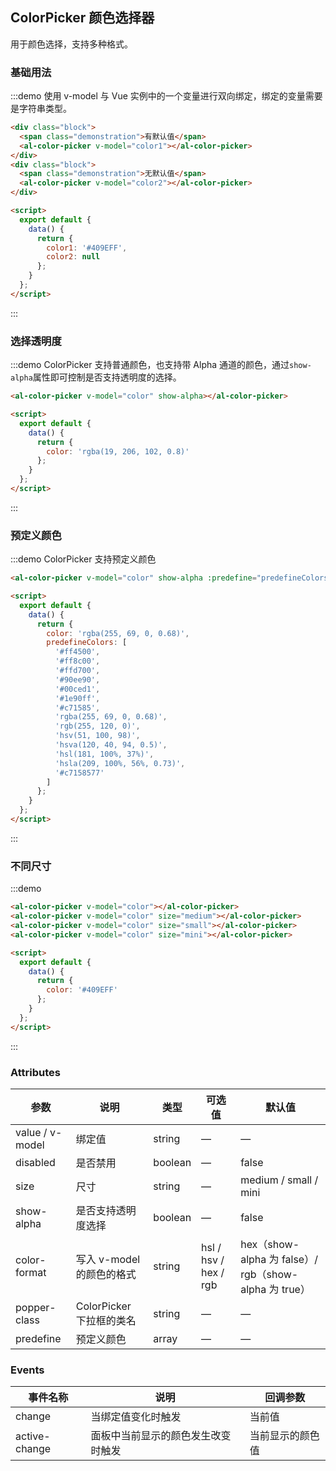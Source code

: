 ## ColorPicker 颜色选择器

用于颜色选择，支持多种格式。

### 基础用法

:::demo 使用 v-model 与 Vue 实例中的一个变量进行双向绑定，绑定的变量需要是字符串类型。

```html
<div class="block">
  <span class="demonstration">有默认值</span>
  <al-color-picker v-model="color1"></al-color-picker>
</div>
<div class="block">
  <span class="demonstration">无默认值</span>
  <al-color-picker v-model="color2"></al-color-picker>
</div>

<script>
  export default {
    data() {
      return {
        color1: '#409EFF',
        color2: null
      };
    }
  };
</script>
```

:::

### 选择透明度

:::demo ColorPicker 支持普通颜色，也支持带 Alpha 通道的颜色，通过`show-alpha`属性即可控制是否支持透明度的选择。

```html
<al-color-picker v-model="color" show-alpha></al-color-picker>

<script>
  export default {
    data() {
      return {
        color: 'rgba(19, 206, 102, 0.8)'
      };
    }
  };
</script>
```

:::

### 预定义颜色

:::demo ColorPicker 支持预定义颜色

```html
<al-color-picker v-model="color" show-alpha :predefine="predefineColors"> </al-color-picker>

<script>
  export default {
    data() {
      return {
        color: 'rgba(255, 69, 0, 0.68)',
        predefineColors: [
          '#ff4500',
          '#ff8c00',
          '#ffd700',
          '#90ee90',
          '#00ced1',
          '#1e90ff',
          '#c71585',
          'rgba(255, 69, 0, 0.68)',
          'rgb(255, 120, 0)',
          'hsv(51, 100, 98)',
          'hsva(120, 40, 94, 0.5)',
          'hsl(181, 100%, 37%)',
          'hsla(209, 100%, 56%, 0.73)',
          '#c7158577'
        ]
      };
    }
  };
</script>
```

:::

### 不同尺寸

:::demo

```html
<al-color-picker v-model="color"></al-color-picker>
<al-color-picker v-model="color" size="medium"></al-color-picker>
<al-color-picker v-model="color" size="small"></al-color-picker>
<al-color-picker v-model="color" size="mini"></al-color-picker>

<script>
  export default {
    data() {
      return {
        color: '#409EFF'
      };
    }
  };
</script>
```

:::

### Attributes

| 参数            | 说明                      | 类型    | 可选值                | 默认值                                                |
| --------------- | ------------------------- | ------- | --------------------- | ----------------------------------------------------- |
| value / v-model | 绑定值                    | string  | —                     | —                                                     |
| disabled        | 是否禁用                  | boolean | —                     | false                                                 |
| size            | 尺寸                      | string  | —                     | medium / small / mini                                 |
| show-alpha      | 是否支持透明度选择        | boolean | —                     | false                                                 |
| color-format    | 写入 v-model 的颜色的格式 | string  | hsl / hsv / hex / rgb | hex（show-alpha 为 false）/ rgb（show-alpha 为 true） |
| popper-class    | ColorPicker 下拉框的类名  | string  | —                     | —                                                     |
| predefine       | 预定义颜色                | array   | —                     | —                                                     |

### Events

| 事件名称      | 说明                               | 回调参数         |
| ------------- | ---------------------------------- | ---------------- |
| change        | 当绑定值变化时触发                 | 当前值           |
| active-change | 面板中当前显示的颜色发生改变时触发 | 当前显示的颜色值 |
